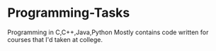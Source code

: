# Programming-Tasks
Programming in C,C++,Java,Python
Mostly contains code written for courses that I'd taken at college. 

